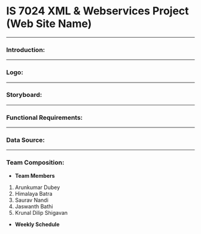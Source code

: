# IS 7024 XML & Webservices Project (Web Site Name)
---
### Introduction:
---
### Logo:

---
### Storyboard:
---

### Functional Requirements:
---

### Data Source:
---

### Team Composition:
- **Team Members**
1. Arunkumar Dubey
2. Himalaya Batra
3. Saurav Nandi
4. Jaswanth Bathi
5. Krunal Dilip Shigavan

- **Weekly Schedule**


